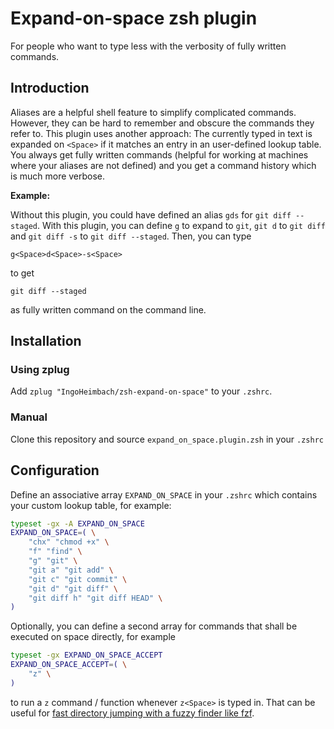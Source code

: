 # Expand-on-space zsh plugin

For people who want to type less with the verbosity of fully written commands.

## Introduction

Aliases are a helpful shell feature to simplify complicated commands. However, they can be hard to remember and obscure
the commands they refer to. This plugin uses another approach: The currently typed in text is expanded on `<Space>` if
it matches an entry in an user-defined lookup table. You always get fully written commands (helpful for working at
machines where your aliases are not defined) and you get a command history which is much more verbose.

**Example:**

Without this plugin, you could have defined an alias `gds` for `git diff --staged`. With this plugin, you can define 
`g` to expand to `git`, `git d` to `git diff` and `git diff -s` to `git diff --staged`. Then, you can type

```
g<Space>d<Space>-s<Space>
```

to get

```
git diff --staged
```

as fully written command on the command line.

## Installation

### Using zplug

Add `zplug "IngoHeimbach/zsh-expand-on-space"` to your `.zshrc`.

### Manual

Clone this repository and source `expand_on_space.plugin.zsh` in your `.zshrc`

## Configuration

Define an associative array `EXPAND_ON_SPACE` in your `.zshrc` which contains your custom lookup table, for example:

```zsh
typeset -gx -A EXPAND_ON_SPACE
EXPAND_ON_SPACE=( \
    "chx" "chmod +x" \
    "f" "find" \
    "g" "git" \
    "git a" "git add" \
    "git c" "git commit" \
    "git d" "git diff" \
    "git diff h" "git diff HEAD" \
)
```

Optionally, you can define a second array for commands that shall be executed on space directly, for example

```zsh
typeset -gx EXPAND_ON_SPACE_ACCEPT
EXPAND_ON_SPACE_ACCEPT=( \
    "z" \
)
```

to run a `z` command / function whenever `z<Space>` is typed in. That can be useful for [fast directory jumping with a
fuzzy finder like fzf](https://github.com/junegunn/fzf/wiki/examples#z).
